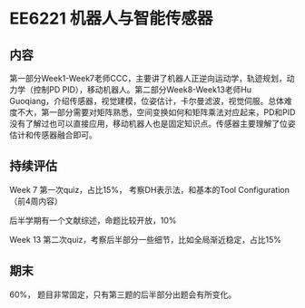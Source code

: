 # EE6221 机器人与智能传感器

## 内容

第一部分Week1-Week7老师CCC，主要讲了机器人正逆向运动学，轨迹规划，动力学（控制PD PID），移动机器人。第二部分Week8-Week13老师Hu Guoqiang，介绍传感器，视觉建模，位姿估计，卡尔曼滤波，视觉伺服。总体难度不大，第一部分需要对矩阵熟悉，空间变换如何和矩阵乘法对应起来，PD和PID没有了解过也可以直接应用，移动机器人也是固定知识点。传感器主要理解了位姿估计和传感器融合即可。

## 持续评估

Week 7 第一次quiz，占比15%， 考察DH表示法，和基本的Tool Configuration（前4周内容）

后半学期有一个文献综述，命题比较开放，10%

Week 13 第二次quiz，考察后半部分一些细节，比如全局渐近稳定，占比15%

## 期末

60%， 题目非常固定，只有第三题的后半部分出题会有所变化。
